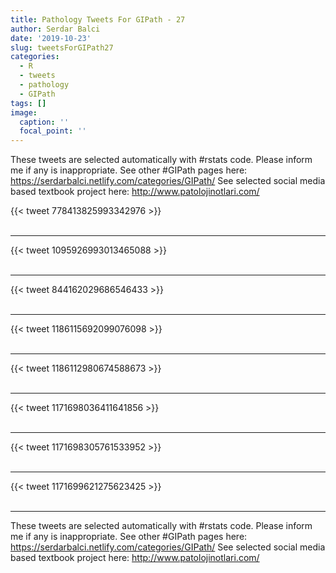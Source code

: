 ```yaml
---
title: Pathology Tweets For GIPath - 27
author: Serdar Balci
date: '2019-10-23'
slug: tweetsForGIPath27
categories:
  - R
  - tweets
  - pathology
  - GIPath
tags: []
image:
  caption: ''
  focal_point: ''
---
```



These tweets are selected automatically with #rstats code. Please inform me if any is inappropriate.
See other #GIPath pages here: https://serdarbalci.netlify.com/categories/GIPath/ 
See selected social media based textbook project here: http://www.patolojinotlari.com/

{{< tweet 778413825993342976 >}}
<br>
<br>
<hr>
{{< tweet 1095926993013465088 >}}
<br>
<br>
<hr>
{{< tweet 844162029686546433 >}}
<br>
<br>
<hr>
{{< tweet 1186115692099076098 >}}
<br>
<br>
<hr>
{{< tweet 1186112980674588673 >}}
<br>
<br>
<hr>
{{< tweet 1171698036411641856 >}}
<br>
<br>
<hr>
{{< tweet 1171698305761533952 >}}
<br>
<br>
<hr>
{{< tweet 1171699621275623425 >}}
<br>
<br>
<hr>


These tweets are selected automatically with #rstats code. Please inform me if any is inappropriate.
See other #GIPath pages here: https://serdarbalci.netlify.com/categories/GIPath/ 
See selected social media based textbook project here: http://www.patolojinotlari.com/
